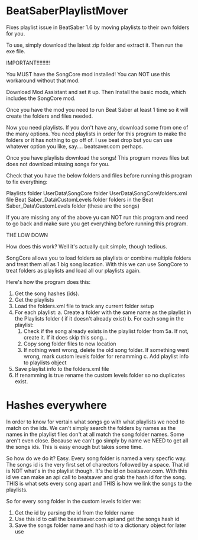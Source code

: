# BeatSaberPlaylistMover
Fixes playlist issue in BeatSaber 1.6 by moving playlists to their own folders for you.

To use, simply download the latest zip folder and extract it. Then run the exe file.

IMPORTANT!!!!!!!!!

You MUST have the SongCore mod installed! You can NOT use this workaround without that mod.

Download Mod Assistant and set it up. Then Install the basic mods, which includes the SongCore mod. 

Once you have the mod you need to run Beat Saber at least 1 time so it will create the folders and files needed.

Now you need playlists. If you don't have any, download some from one of the many options. You need playlists in order for this program to make the folders or it has nothing to go off of. I use beat drop but you can use whatever option you like, say.... beatsaver.com perhaps.

Once you have playlists download the songs! This program moves files but does not download missing songs for you.

Check that you have the below folders and files before running this program to fix everything:

Playlists folder
UserData\SongCore folder
UserData\SongCore\folders.xml file
Beat Saber_Data\CustomLevels folder
folders in the Beat Saber_Data\CustomLevels folder (these are the songs)

If you are missing any of the above yu can NOT run this program and need to go back and make sure you get everything before running this program.




THE LOW DOWN

How does this work?
Well it's actually quit simple, though tedious.

SongCore allows you to load folders as playlists or combine multiple folders and treat them all as 1 big song location. With this we can use SongCore to treat folders as playlists and load all our playlists again.

Here's how the program does this:
1. Get the song hashes (ids).
2. Get the playlists 
3. Load the folders.xml file to track any current folder setup
5. For each playlist:
 a. Create a folder with the same name as the playlist in the Playlists folder ( if it doesn't already exist)
 b. For each song in the playlist:
    1. Check if the song already exists in the playlist folder from 5a. If not, create it. If it does skip this song...
    2. Copy song folder files to new location
    3. If nothing went wrong, delete the old song folder. If something went wrong, mark custom levels folder for renamming
 c. Add playlist info to playlists object
6. Save playlist info to the folders.xml file
7. If renamming is true rename the custom levels folder so no duplicates exist.


# Hashes everywhere #

In order to know for vertain what songs go with what playlists we need to match on the ids. We can't simply search the folders by names as the names in the playlist files don't at all match the song folder names. Some aren't even close. Because we can't go simply by name we NEED to get all the songs ids. This is easy enough but takes some time. 

So how do we do it? Easy. Every song folder is named a very specfic way. The songs id is the very first set of charectors followed by a space. That id is NOT what's in the playlist though. It's the id on beatsaver.com. With this id we can make an api call to beatsaver and grab the hash id for the song. THIS is what sets every song apart and THIS is how we link the songs to the playlists. 

So for every song folder in the custom levels folder we:
1. Get the id by parsing the id from the folder name
2. Use this id to call the beastsaver.com api and get the songs hash id
3. Save the songs folder name and hash id to a dictionary object for later use

#

